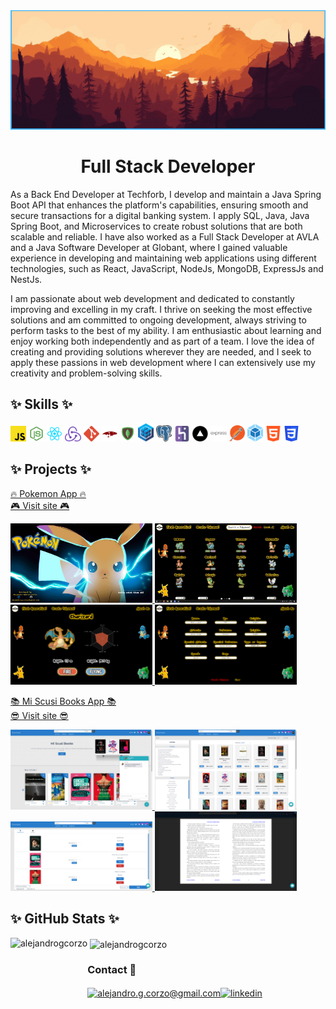 <img src="./Retropix.gif">

<h1 align="center">
 Full Stack Developer 
</h1>

<p>
As a Back End Developer at Techforb, I develop and maintain a Java Spring Boot API that enhances the platform's capabilities, ensuring smooth and secure transactions for a digital banking system. I apply SQL, Java, Java Spring Boot, and Microservices to create robust solutions that are both scalable and reliable. I have also worked as a Full Stack Developer at AVLA and a Java Software Developer at Globant, where I gained valuable experience in developing and maintaining web applications using different technologies, such as React, JavaScript, NodeJs, MongoDB, ExpressJs and NestJs.

I am passionate about web development and dedicated to constantly improving and excelling in my craft. I thrive on seeking the most effective solutions and am committed to ongoing development, always striving to perform tasks to the best of my ability. I am enthusiastic about learning and enjoy working both independently and as part of a team. I love the idea of creating and providing solutions wherever they are needed, and I seek to apply these passions in web development where I can extensively use my creativity and problem-solving skills.
</p>

## ✨ Skills ✨

<p>
<img width="5%" src="./img/icons/javascript.png">
<img width="5%" src="./img/icons/NodeJs.png">
<img width="5%" src="./img/icons/React.png">
<img width="5%" src="./img/icons/Redux.png">
<img width="5%" src="./img/icons/Git.png">
<img width="5%" src="./img/icons/mongoosejs.png">
<img width="5%" src="./img/icons/mongodb.png">
<img width="5%" src="./img/icons/sequelize.png">
<img width="5%" src="./img/icons/postgreSQL.png">
<img width="5%" src="./img/icons/heroku.png">
<img width="5%" src="./img/icons/vercel.png">
<img width="5%" src="https://raw.githubusercontent.com/devicons/devicon/master/icons/express/express-original-wordmark.svg">
<img width="5%" src="./img/icons/postman.png">
<img width="5%" src="./img/icons/webpack.png">
<img width="5%" src="./img/icons/html-blanco.png">
<img width="5%" src="./img/icons/css-blanco.png">
</p>

## ✨ Projects ✨

<a href="https://github.com/AlejandroGCorzo/PI-Pokemon-Henry">🔥 Pokemon App 🔥</a>
<br/>
<a href="https://pi-pokemon-front-agc.vercel.app/">🎮 Visit site 🎮</a>

<p>
<a href="https://pi-pokemon-front-agc.vercel.app/">
<img width="45%" src="./img/pi-pokemon/landing.jpeg">
<img width="45%" src="./img/pi-pokemon/home.jpeg">
<img width="45%" src="./img/pi-pokemon/detail.png">
<img width="45%" src="./img/pi-pokemon/create.png">
</a>
</p>

<a href="https://github.com/AlejandroGCorzo/Mi-Scusi-Books">📚 Mi Scusi Books App 📚</a>
<br/>
<a href="https://mi-scusi-books.vercel.app/">😎 Visit site 😎</a>

<p>
<a href="https://mi-scusi-books.vercel.app/">
<img width="45%" src="./img/pf-mi scusi books/home.jpeg">
<img width="45%" src="./img/pf-mi scusi books/allbooks.png">
<img width="45%" src="./img/pf-mi scusi books/cart.png">
<img width="45%" src="./img/pf-mi scusi books/pdfreader.png">
</a>
</p>

## ✨ GitHub Stats ✨

<p><img height="150em" align="left" src="https://github-readme-stats.vercel.app/api/top-langs?username=alejandrogcorzo&show_icons=true&theme=dark&locale=en&layout=compact" alt="alejandrogcorzo" /></p>

<p>&nbsp;<img align="center" height="150em" src="https://github-readme-stats.vercel.app/api?username=alejandrogcorzo&show_icons=true&theme=dark&locale=en" alt="alejandrogcorzo" /></p>

### Contact 💼

<p align="left">
<a href="https://mail.google.com/mail/?view=cm&fs=1&to=alejandro.g.corzo@gmail.com"><img align="center" src="https://upload.wikimedia.org/wikipedia/commons/thumb/7/7e/Gmail_icon_%282020%29.svg/1280px-Gmail_icon_%282020%29.svg.png"  alt="alejandro.g.corzo@gmail.com" height="28" width="32" /></a><a href="https://www.linkedin.com/in/alejandro-gabriel-corzo/"><img align="center" src="https://raw.githubusercontent.com/rahuldkjain/github-profile-readme-generator/master/src/images/icons/Social/linked-in-alt.svg" alt="linkedin" height="30" width="40" margin="10"  /></a>
</p>
